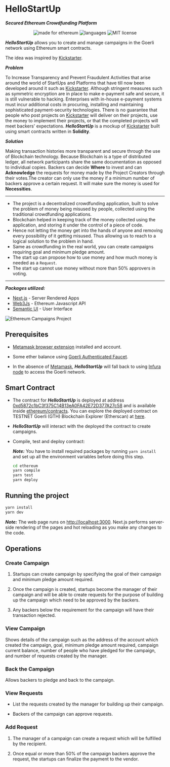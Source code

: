 # HelloStartUp

***Secured Ethereum Crowdfunding Platform***

<p align="center">
  <img alt="made for ethereum" src="https://img.shields.io/badge/made_for-ethereum-771ea5.svg">
  <img alt="languages" src="https://img.shields.io/github/languages/count/minhtran241/hellostartup">
  <img alt="MIT license" src="https://img.shields.io/badge/license-MIT-blue.svg">
</p>

***HelloStartUp*** allows you to create and manage campaigns in the Goerli network using Ethereum smart contracts.

The idea was inspired by [Kickstarter](https://www.kickstarter.com).

***Problem***

To Increase Transparency and Prevent Fraudulent Activities that arise around the world of StartUps and Platforms that have till now been developed around it such as [Kickstarter](https://www.kickstarter.com). Although stringent measures such as symmetric encryption are in place to make e-payment safe and secure, it is still vulnerable to hacking. Enterprises with in-house e-payment systems must incur additional costs in procuring, installing and maintaining sophisticated payment-security technologies. There is no guarantee that people who post projects on [Kickstarter](https://www.kickstarter.com) will deliver on their projects, use the money to implement their projects, or that the completed projects will meet backers' expectations. ***HelloStartUp*** is a mockup of [Kickstarter](https://www.kickstarter.com) built using smart contracts written in **Solidity**.

***Solution***

Making transaction histories more transparent and secure through the use of Blockchain technology. Because Blockchain is a type of distributed ledger, all network participants share the same documentation as opposed to individual copies. Backers can decide **Where** to invest and can **Acknowledge** the requests for money made by the Project Creators through their votes.The creator can only use the money if a minimum number of backers approve a certain request. It will make sure the money is used for **Necessities**.

---

* The project is a decentralized crowdfunding application, built to solve the problem of money being misused by people, collected using the traditional crowdfunding applications.
* Blockchain helped in keeping track of the money collected using the application, and storing it under the control of a piece of code.
* Hence not letting the money get into the hands of anyone and removing every possibility of it getting misused. Thus allowing us to reach to a logical solution to the problem in hand.
* Same as crowdfunding in the real world, you can create campaigns requiring goal and minimum pledge amount.
* The start up can propose how to use money and how much money is needed as a `Request`.
* The start up cannot use money without more than 50% approvers in voting.

---

***Packages utilized:***

* [Next.js](https://nextjs.org/) - Server Rendered Apps
* [Web3Js](https://web3js.readthedocs.io/en/1.0/) - Ethereum Javascript API
* [Semantic UI](https://react.semantic-ui.com/) - User Interface

![Ethereum Campaigns Project](https://i.imgur.com/ZJnIbFN.gif)

## Prerequisites

* [Metamask browser extension](https://metamask.io/) installed and account.

* Some ether balance using [Goerli Authenticated Faucet](https://goerlifaucet.com).

* In the absence of [Metamask]((https://metamask.io/)), ***HelloStartUp*** will fall back to using [Infura node](https://infura.io/) to access the Goerli network.

## Smart Contract

* The contract for ***HelloStartUp*** is deployed at address [0xd5872c1bC3f375C14B13eA0FA42E72D377A27c58](https://goerli.etherscan.io/address/0xD7d2347d300718479321E63CA28832454fba9250) and is available inside [ethereum/contracts](https://github.com/minhtran241/HelloStartUp/tree/main/ethereum/contracts). You can explore the deployed contract on TESTNET Goerli (GTH) Blockchain Explorer (Etherscan) at [here](https://goerli.etherscan.io/address/0xD7d2347d300718479321E63CA28832454fba9250).

* ***HelloStartUp*** will interact with the deployed the contract to create campaigns.

* Compile, test and deploy contract:

    ***Note:*** You have to install required packages by running `yarn install` and set up all the environment variables before doing this step.

    ```sh
    cd ethereum
    yarn compile
    yarn test
    yarn deploy
    ```

## Running the project

```sh
yarn install
yarn dev
```

***Note:*** The web page runs on <http://localhost:3000>. Next.js performs server-side rendering of the pages and hot reloading as you make any changes to the code.

## Operations

### Create Campaign

1. Startups can create campaign by specifying the goal of their campaign and minimum pledge amount required.

2. Once the campaign is created, startups become the manager of their campaign and will be able to create requests for the purpose of building up the campaign which need to be approved by the backers.

3. Any backers below the requirement for the campaign will have their transaction rejected.

### View Campaign

Shows details of the campaign such as the address of the account which created the campaign, goal, minimum pledge amount required, campaign current balance, number of people who have pledged for the campaign, and number of requests created by the manager.

### Back the Campaign

Allows backers to pledge and back to the campaign.

### View Requests

* List the requests created by the manager for building up their campaign.

* Backers of the campaign can approve requests.

### Add Request

1. The manager of a campaign can create a request which will be fulfilled by the recipient.

2. Once equal or more than 50% of the campaign backers approve the request, the startups can finalize the payment to the vendor.

